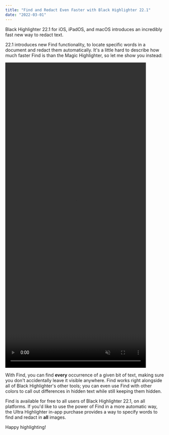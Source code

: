 ```yaml
---
title: "Find and Redact Even Faster with Black Highlighter 22.1"
date: "2022-03-01"
---
```


Black Highlighter 22.1 for iOS, iPadOS, and macOS introduces an incredibly fast new way to redact text.

<!--more-->

22.1 introduces new Find functionality, to locate specific words in a document and redact them automatically. It's a little hard to describe how much faster Find is than the Magic Highlighter, so let me show you instead:

<video autoplay loop muted width="443" height="960">
    <source src="/videos/find-ios.mp4" type="video/mp4">
</video>

With Find, you can find **every** occurrence of a given bit of text, making sure you don't accidentally leave it visible anywhere. Find works right alongside all of Black Highlighter's other tools; you can even use Find with other colors to call out differences in hidden text while still keeping them hidden.

Find is available for free to all users of Black Highlighter 22.1, on all platforms. If you'd like to use the power of Find in a more automatic way, the Ultra Highlighter in-app purchase provides a way to specify words to find and redact in **all** images. 

Happy highlighting!

